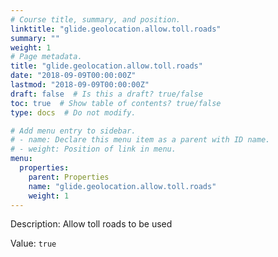 ```yaml
---
# Course title, summary, and position.
linktitle: "glide.geolocation.allow.toll.roads"
summary: ""
weight: 1
# Page metadata.
title: "glide.geolocation.allow.toll.roads"
date: "2018-09-09T00:00:00Z"
lastmod: "2018-09-09T00:00:00Z"
draft: false  # Is this a draft? true/false
toc: true  # Show table of contents? true/false
type: docs  # Do not modify.

# Add menu entry to sidebar.
# - name: Declare this menu item as a parent with ID name.
# - weight: Position of link in menu.
menu:
  properties:
    parent: Properties
    name: "glide.geolocation.allow.toll.roads"
    weight: 1
---
```


Description: Allow toll roads to be used


Value: `true`